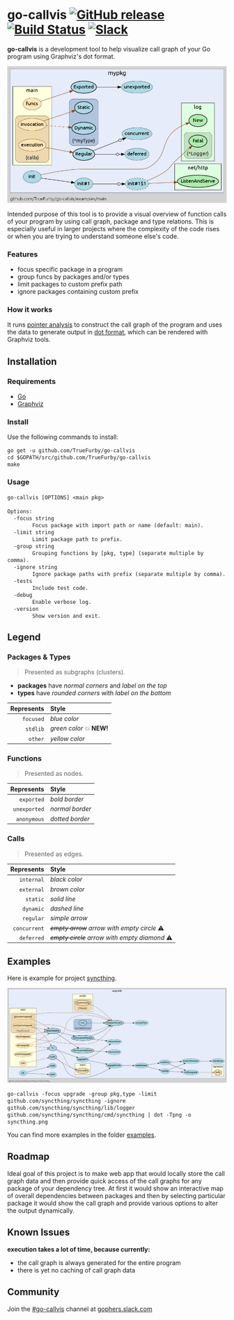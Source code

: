 go-callvis [![GitHub release](https://img.shields.io/github/release/truefurby/go-callvis.svg)](https://github.com/TrueFurby/go-callvis/releases) [![Build Status](https://travis-ci.org/TrueFurby/go-callvis.svg?branch=master)](https://travis-ci.org/TrueFurby/go-callvis) [![Slack](https://img.shields.io/badge/gophers%20slack-%23go--callvis-ff69b4.svg)](https://gophersinvite.herokuapp.com)
==========

**go-callvis** is a development tool to help visualize call graph of your Go program using Graphviz's dot format.

![main](examples/images/main.png)

Intended purpose of this tool is to provide a visual overview of function calls of your program by using call graph, package and type relations. This is especially useful in larger projects where the complexity of the code rises or when you are trying to understand someone else's code.

### Features

- focus specific package in a program
- group funcs by packages and/or types
- limit packages to custom prefix path
- ignore packages containing custom prefix

### How it works

It runs [pointer analysis](https://godoc.org/golang.org/x/tools/go/pointer) to construct the call graph of the program and uses the data to generate output in [dot format](http://www.graphviz.org/content/dot-language), which can be rendered with Graphviz tools.

## Installation

### Requirements

- [Go](https://golang.org/dl/)
- [Graphviz](http://www.graphviz.org/Download..php)

### Install

Use the following commands to install:

```
go get -u github.com/TrueFurby/go-callvis
cd $GOPATH/src/github.com/TrueFurby/go-callvis
make
```

### Usage

```
go-callvis [OPTIONS] <main pkg>

Options:
  -focus string
        Focus package with import path or name (default: main).
  -limit string
        Limit package path to prefix.
  -group string
        Grouping functions by [pkg, type] (separate multiple by comma).
  -ignore string
        Ignore package paths with prefix (separate multiple by comma).
  -tests
        Include test code.
  -debug
        Enable verbose log.
  -version
        Show version and exit.
```

## Legend

### Packages & Types

> Presented as subgraphs (clusters).

- **packages** have _normal corners_ and _label on the top_
- **types** have _rounded corners_ with _label on the bottom_

Represents  | Style
----------: | :-------------
  `focused` | _blue color_
   `stdlib` | _green color_ :collision: **NEW!**
    `other` | _yellow color_

### Functions

> Presented as nodes.

Represents   | Style
-----------: | :--------------
  `exported` | _bold border_
`unexported` | _normal border_
 `anonymous` | _dotted border_

### Calls

> Presented as edges.

Represents   | Style
-----------: | :-------------
  `internal` | _black color_
  `external` | _brown color_
    `static` | _solid line_
   `dynamic` | _dashed line_
   `regular` | _simple arrow_
`concurrent` | ~~_empty arrow_~~ _arrow with empty circle_ :warning:
  `deferred` | ~~_empty circle_~~ _arrow with empty diamond_ :warning:

## Examples

Here is example for project [syncthing](https://github.com/syncthing/syncthing).

![syncthing example](examples/images/syncthing.png)

```
go-callvis -focus upgrade -group pkg,type -limit github.com/syncthing/syncthing -ignore github.com/syncthing/syncthing/lib/logger github.com/syncthing/syncthing/cmd/syncthing | dot -Tpng -o syncthing.png
```

You can find more examples in the folder [examples](examples).

## Roadmap

Ideal goal of this project is to make web app that would locally store the call graph data and then provide quick access of the call graphs for any package of your dependency tree. At first it would show an interactive map of overall dependencies between packages and then by selecting particular package it would show the call graph and provide various options to alter the output dynamically.

## Known Issues

**execution takes a lot of time, because currently:**

- the call graph is always generated for the entire program
- there is yet no caching of call graph data

## Community

Join the [#go-callvis](https://gophers.slack.com/archives/go-callvis) channel at [gophers.slack.com](http://gophers.slack.com)
